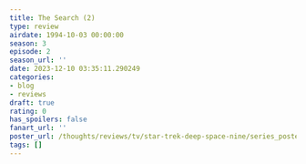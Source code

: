 ```yaml
---
title: The Search (2)
type: review
airdate: 1994-10-03 00:00:00
season: 3
episode: 2
season_url: ''
date: 2023-12-10 03:35:11.290249
categories:
- blog
- reviews
draft: true
rating: 0
has_spoilers: false
fanart_url: ''
poster_url: /thoughts/reviews/tv/star-trek-deep-space-nine/series_poster.jpg
tags: []
---
```


